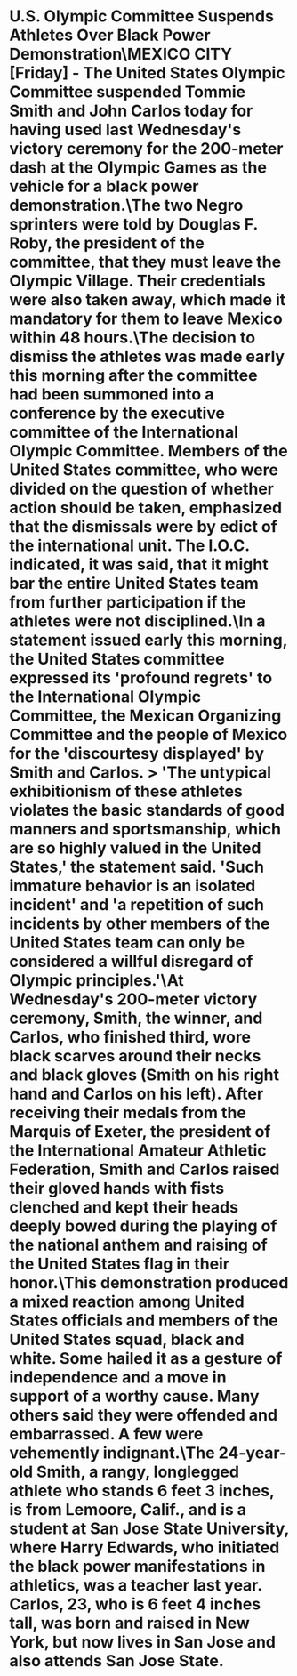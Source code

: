 # U.S. Olympic Committee Suspends Athletes Over Black Power Demonstration\MEXICO CITY [Friday] - The United States Olympic Committee suspended Tommie Smith and John Carlos today for having used last Wednesday's victory ceremony for the 200-meter dash at the Olympic Games as the vehicle for a black power demonstration.\The two Negro sprinters were told by Douglas F. Roby, the president of the committee, that they must leave the Olympic Village. Their credentials were also taken away, which made it mandatory for them to leave Mexico within 48 hours.\The decision to dismiss the athletes was made early this morning after the committee had been summoned into a conference by the executive committee of the International Olympic Committee. Members of the United States committee, who were divided on the question of whether action should be taken, emphasized that the dismissals were by edict of the international unit. The I.O.C. indicated, it was said, that it might bar the entire United States team from further participation if the athletes were not disciplined.\In a statement issued early this morning, the United States committee expressed its 'profound regrets' to the International Olympic Committee, the Mexican Organizing Committee and the people of Mexico for the 'discourtesy displayed' by Smith and Carlos. \> 'The untypical exhibitionism of these athletes violates the basic standards of good manners and sportsmanship, which are so highly valued in the United States,' the statement said. 'Such immature behavior is an isolated incident' and 'a repetition of such incidents by other members of the United States team can only be considered a willful disregard of Olympic principles.'\At Wednesday's 200-meter victory ceremony, Smith, the winner, and Carlos, who finished third, wore black scarves around their necks and black gloves (Smith on his right hand and Carlos on his left). After receiving their medals from the Marquis of Exeter, the president of the International Amateur Athletic Federation, Smith and Carlos raised their gloved hands with fists clenched and kept their heads deeply bowed during the playing of the national anthem and raising of the United States flag in their honor.\This demonstration produced a mixed reaction among United States officials and members of the United States squad, black and white. Some hailed it as a gesture of independence and a move in support of a worthy cause. Many others said they were offended and embarrassed. A few were vehemently indignant.\The 24-year-old Smith, a rangy, longlegged athlete who stands 6 feet 3 inches, is from Lemoore, Calif., and is a student at San Jose State University, where Harry Edwards, who initiated the black power manifestations in athletics, was a teacher last year. Carlos, 23, who is 6 feet 4 inches tall, was born and raised in New York, but now lives in San Jose and also attends San Jose State.